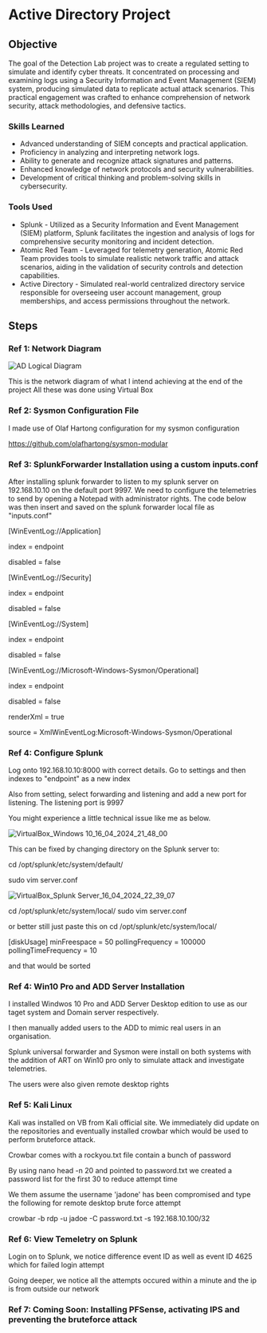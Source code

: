 
# Active Directory Project

## Objective

The goal of the Detection Lab project was to create a regulated setting to simulate and identify cyber threats. It concentrated on processing and examining logs using a Security Information and Event Management (SIEM) system, producing simulated data to replicate actual attack scenarios. This practical engagement was crafted to enhance comprehension of network security, attack methodologies, and defensive tactics.

### Skills Learned

- Advanced understanding of SIEM concepts and practical application.
- Proficiency in analyzing and interpreting network logs.
- Ability to generate and recognize attack signatures and patterns.
- Enhanced knowledge of network protocols and security vulnerabilities.
- Development of critical thinking and problem-solving skills in cybersecurity.

### Tools Used

- Splunk - Utilized as a Security Information and Event Management (SIEM) platform, Splunk facilitates the ingestion and analysis of logs for comprehensive security monitoring and incident detection.
- Atomic Red Team - Leveraged for telemetry generation, Atomic Red Team provides tools to simulate realistic network traffic and attack scenarios, aiding in the validation of security controls and detection capabilities.
- Active Directory - Simulated real-world centralized directory service responsible for overseeing user account management, group memberships, and access permissions throughout the network.

## Steps

### Ref 1: Network Diagram

![AD Logical Diagram](https://github.com/teejayvona/Detection-Lab/assets/33003865/4524a778-a1b8-43f1-b488-77ec836bb6a2)


This is the network diagram of what I intend achieving at the end of the project
All these was done using Virtual Box

### Ref 2: Sysmon Configuration File

I made use of Olaf Hartong configuration for my sysmon configuration

https://github.com/olafhartong/sysmon-modular

### Ref 3: SplunkForwarder Installation using a custom inputs.conf

After installing splunk forwarder to listen to my splunk server on 192.168.10.10 on the default port 9997. We need to configure the telemetries to send by opening a Notepad with administrator rights. The code below was then insert and saved on the splunk forwarder local file as "inputs.conf"

[WinEventLog://Application]

index = endpoint

disabled = false

[WinEventLog://Security]

index = endpoint

disabled = false

[WinEventLog://System]

index = endpoint

disabled = false

[WinEventLog://Microsoft-Windows-Sysmon/Operational]

index = endpoint

disabled = false

renderXml = true

source = XmlWinEventLog:Microsoft-Windows-Sysmon/Operational

### Ref 4: Configure Splunk

Log onto 192.168.10.10:8000 with correct details. Go to settings and then indexes to "endpoint" as a new index

Also from setting, select forwarding and listening and add a new port for listening. The listening port is 9997

You might experience a little technical issue like me as below.

![VirtualBox_Windows 10_16_04_2024_21_48_00](https://github.com/teejayvona/Detection-Lab/assets/33003865/48ff714c-7bc9-4139-bccf-9b11e45ef170)

This can be fixed by changing directory on the Splunk server to:

cd /opt/splunk/etc/system/default/

sudo vim server.conf

![VirtualBox_Splunk Server_16_04_2024_22_39_07](https://github.com/teejayvona/Detection-Lab/assets/33003865/7c76c8dc-560f-43ff-a70b-3c7f98c09ebd)

cd /opt/splunk/etc/system/local/
sudo vim server.conf

or better still just paste this on cd /opt/splunk/etc/system/local/

[diskUsage]
minFreespace = 50
pollingFrequency = 100000
pollingTimeFrequency = 10

and that would be sorted

### Ref 4: Win10 Pro and ADD Server Installation
I installed Windwos 10 Pro and ADD Server Desktop edition to use as our taget system and Domain server respectively. 

I then manually added users to the ADD to mimic real users in an organisation. 

Splunk universal forwarder and Sysmon were install on both systems with the addition of ART on Win10 pro only to simulate attack and investigate telemetries.

The users were also given remote desktop rights

### Ref 5: Kali Linux
Kali was installed on VB from Kali official site. We immediately did update on the repositories and eventually installed crowbar which would be used to perform bruteforce attack.

Crowbar comes with a rockyou.txt file contain a bunch of password

By using nano head -n 20 and pointed to password.txt we created a password list for the first 30 to reduce attempt time

We them assume the username 'jadone' has been compromised and type the following for remote desktop brute force attempt

crowbar -b rdp -u jadoe -C password.txt -s 192.168.10.100/32


### Ref 6: View Temeletry on Splunk
Login on to Splunk, we notice difference event ID as well as event ID 4625 which for failed login attempt

Going deeper, we notice all the attempts occured within a minute and the ip is from outside our network

### Ref 7: Coming Soon: Installing PFSense, activating IPS and preventing the bruteforce attack

